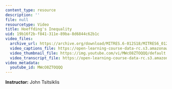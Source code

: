 ```yaml
---
content_type: resource
description: ''
file: null
resourcetype: Video
title: Hoeffding's Inequality
uid: 19b16f2b-f841-311e-89ba-8d6844c62b1c
video_files:
  archive_url: https://archive.org/download/MITRES.6-012S18/MITRES6_012S18_S18-03_300k.mp4
  video_captions_file: https://open-learning-course-data-rc.s3.amazonaws.com/res-6-012-introduction-to-probability-spring-2018/e14f7b09649752cdb4f16238abe48c85_MWcO8ZTOQQQ.vtt
  video_thumbnail_file: https://img.youtube.com/vi/MWcO8ZTOQQQ/default.jpg
  video_transcript_file: https://open-learning-course-data-rc.s3.amazonaws.com/res-6-012-introduction-to-probability-spring-2018/299e02bc1e488ad7a5bbc0092285d2c1_MWcO8ZTOQQQ.pdf
video_metadata:
  youtube_id: MWcO8ZTOQQQ
---
```


**Instructor:** John Tsitsiklis